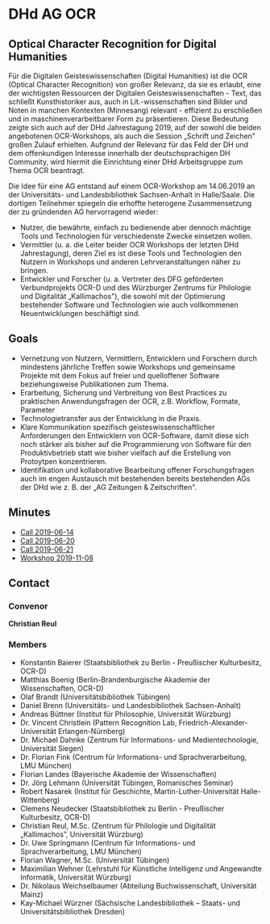 # DHd AG OCR

## Optical Character Recognition for Digital Humanities

Für die Digitalen Geisteswissenschaften (Digital Humanities) ist die OCR
(Optical Character Recognition)  von großer Relevanz, da sie es erlaubt, eine
der wichtigsten Ressourcen der Digitalen Geisteswissenschaften  -  Text, das
schließt Kunsthistoriker aus, auch in Lit.-wissenschaften sind Bilder und Noten
in manchen Kontexten (Minnesang) relevant  -  effizient zu erschließen und in
maschinenverarbeitbarer Form zu präsentieren. Diese Bedeutung zeigte sich auch
auf der DHd Jahrestagung 2019, auf der sowohl die beiden angebotenen
OCR-Workshops, als auch die Session „Schrift und Zeichen" großen Zulauf
erhielten. Aufgrund der Relevanz für das Feld der DH und dem offenkundigen
Interesse innerhalb der deutschsprachigen DH Community, wird hiermit die
Einrichtung einer DHd Arbeitsgruppe zum Thema OCR beantragt.

Die Idee für eine AG entstand auf einem OCR-Workshop am 14.06.2019 an der
Universitäts- und Landesbibliothek Sachsen-Anhalt in Halle/Saale. Die dortigen
Teilnehmer spiegeln die erhoffte heterogene Zusammensetzung der zu gründenden
AG hervorragend wieder:

   * Nutzer, die bewährte, einfach zu bedienende aber dennoch mächtige Tools
     und Technologien für verschiedenste Zwecke einsetzen wollen.
   * Vermittler (u. a. die Leiter beider OCR Workshops der letzten DHd
     Jahrestagung), deren Ziel es ist diese Tools und Technologien den Nutzern
     in Workshops und anderen Lehrveranstaltungen näher zu bringen.
   * Entwickler und Forscher (u. a. Vertreter des DFG geförderten
     Verbundprojekts OCR-D und des Würzburger Zentrums für Philologie und
     Digitalität „Kallimachos"), die sowohl mit der Optimierung bestehender
     Software und Technologien wie auch vollkommenen Neuentwicklungen
     beschäftigt sind.

## Goals

   * Vernetzung von Nutzern, Vermittlern, Entwicklern und Forschern durch
     mindestens jährliche Treffen sowie Workshops und gemeinsame Projekte mit
     dem Fokus auf freier und quelloffener Software beziehungsweise
     Publikationen zum Thema.
   * Erarbeitung, Sicherung und Verbreitung von Best Practices zu praktischen
     Anwendungsfragen der OCR, z.B. Workflow, Formate, Parameter
   * Technologietransfer aus der Entwicklung in die Praxis.
   * Klare Kommunikation spezifisch geisteswissenschaftlicher Anforderungen den
     Entwicklern von OCR-Software, damit diese sich noch stärker als bisher auf
     die Programmierung von Software für den Produktivbetrieb statt wie bisher
     vielfach auf die Erstellung von Protoytpen konzentrieren.
   * Identifikation und kollaborative Bearbeitung offener Forschungsfragen auch
     im engen Austausch mit bestehenden bereits bestehenden AGs der DHd wie z.
     B. der „AG Zeitungen & Zeitschriften".

## Minutes

* [Call 2019-06-14](./minutes/2019-06-14-Protokoll)
* [Call 2019-06-20](./minutes/2019-06-20)
* [Call 2019-06-21](./minutes/2019-06-21)
* [Workshop 2019-11-08](./minutes/2019-11-08-halle.md)

## Contact

### Convenor

**Christian Reul**

### Members

* Konstantin Baierer (Staatsbibliothek zu Berlin - Preußischer Kulturbesitz, OCR-D)
* Matthias Boenig (Berlin-Brandenburgische Akademie der Wissenschaften, OCR-D)
* Olaf Brandt (Universitätsbibliothek Tübingen)
* Daniel Brenn (Universitäts- und Landesbibliothek Sachsen-Anhalt)
* Andreas Büttner (Institut für Philosophie, Universität Würzburg)
* Dr. Vincent Christlein (Pattern Recognition Lab, Friedrich-Alexander-Universität Erlangen-Nürnberg)
* Dr. Michael Dahnke (Zentrum für Informations- und Medientechnologie, Universität Siegen)
* Dr. Florian Fink (Centrum für Informations- und Sprachverarbeitung, LMU München)
* Florian Landes (Bayerische Akademie der Wissenschaften)
* Dr. Jörg Lehmann (Universität Tübingen, Romanisches Seminar)
* Robert Nasarek (Institut für Geschichte, Martin-Luther-Universität Halle-Wittenberg)
* Clemens Neudecker (Staatsbibliothek zu Berlin - Preußischer Kulturbesitz, OCR-D)
* Christian Reul, M.Sc. (Zentrum für Philologie und Digitalität „Kallimachos”, Universität Würzburg)
* Dr. Uwe Springmann (Centrum für Informations- und Sprachverarbeitung, LMU München)
* Florian Wagner, M.Sc. (Universität Tübingen)
* Maximilian Wehner (Lehrstuhl für Künstliche Intelligenz und Angewandte Informatik, Universität Würzburg)
* Dr. Nikolaus Weichselbaumer (Abteilung Buchwissenschaft, Universität Mainz)
* Kay-Michael Würzner (Sächsische Landesbibliothek – Staats- und Universitätsbibliothek Dresden)
